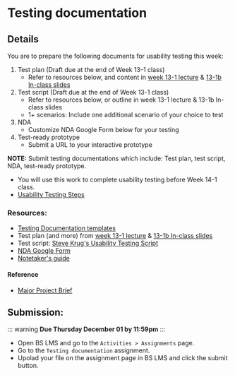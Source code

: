# Testing documentation 

## Details

You are to prepare the following documents for usability testing this week:

1. Test plan (Draft due at the end of Week 13-1 class)
    - Refer to resources below, and content in [week 13-1 lecture](https://drive.google.com/drive/folders/1kCPUsO4_f6Hz47THcBzFBiMlCJIzpvG7) & [13-1b In-class slides](https://drive.google.com/drive/folders/1kCPUsO4_f6Hz47THcBzFBiMlCJIzpvG7)
2. Test script (Draft due at the end of Week 13-1 class)
    - Refer to resources below, or outline in week 13-1 lecture & 13-1b In-class slides
    - 1+ scenarios: Include one additional scenario of your choice to test
3. NDA 
    - Customize NDA Google Form below for your testing 
4. Test-ready prototype
    - Submit a URL to your interactive prototype

**NOTE:** Submit testing documentations which include: Test plan, test script, NDA, test-ready prototype.
- You will use this work to complete usability testing before Week 14-1 class.
- [Usability Testing Steps](../modules/week13/UT-steps.md)


### Resources:

- [Testing Documentation templates](https://drive.google.com/drive/folders/1ptUqGDPzOlM0b6RmY-wLnAHXryZgBmS6?usp=sharing)
- Test plan (and more) from [week 13-1 lecture](https://drive.google.com/drive/folders/1kCPUsO4_f6Hz47THcBzFBiMlCJIzpvG7) & [13-1b In-class slides](https://drive.google.com/drive/folders/1kCPUsO4_f6Hz47THcBzFBiMlCJIzpvG7)
- Test script: [Steve Krug's Usability Testing Script](https://sensible.com/download-files/)
- [NDA Google Form](https://docs.google.com/forms/d/1n3HuVnplNqcCEMLsrF-naGEJvVmObvvVk1axpEjkuew/edit?usp=sharing)
- [Notetaker's guide](https://drive.google.com/file/d/1hY5bYEwERtWA3r8SVR9uiusl6yTXbAbK/view?usp=sharing)


#### Reference
-  [Major Project Brief](https://mad9034.github.io/f2022/assignments/project-brief.html)

## Submission:

::: warning 
**Due Thursday December 01 by 11:59pm**
:::

- Open BS LMS and go to the `Activities > Assignments` page.
- Go to the `Testing documentation` assignment.
- Upolad your file on the assignment page in BS LMS and click the submit button. 